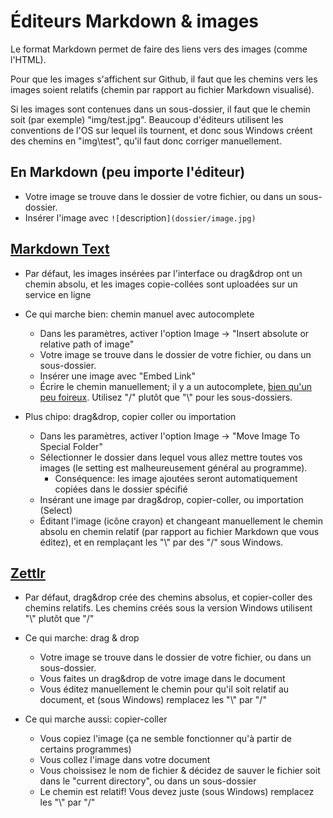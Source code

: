 # Éditeurs Markdown & images
Le format Markdown permet de faire des liens vers des images (comme l'HTML).

Pour que les images s'affichent sur Github, il faut que les chemins vers les images soient relatifs (chemin par rapport au fichier Markdown visualisé). 

Si les images sont contenues dans un sous-dossier, il faut que le chemin soit (par exemple) "img/test.jpg". Beaucoup d'éditeurs utilisent les conventions de l'OS sur lequel ils tournent, et donc sous Windows créent des chemins en "img\\test", qu'il faut donc corriger manuellement.

## En Markdown (peu importe l'éditeur)
- Votre image se trouve dans le dossier de votre fichier, ou dans un sous-dossier.
- Insérer l'image avec `![`description`](dossier/image.jpg)`

## [Markdown Text](https://marktext.app/)
- Par défaut, les images insérées par l'interface ou drag&drop ont un chemin absolu, et les images copie-collées sont uploadées sur un service en ligne

- Ce qui marche bien: chemin manuel avec autocomplete
    - Dans les paramètres, activer l'option Image -> "Insert absolute or relative path of image"
    - Votre image se trouve dans le dossier de votre fichier, ou dans un sous-dossier.
    - Insérer une image avec "Embed Link"
    - Écrire le chemin manuellement; il y a un autocomplete, [bien qu'un peu foireux](https://github.com/marktext/marktext/issues/2001). Utilisez "/" plutôt que "\\" pour les sous-dossiers.

- Plus chipo: drag&drop, copier coller ou importation
    - Dans les paramètres, activer l'option Image -> "Move Image To Special Folder"
    - Sélectionner le dossier dans lequel vous allez mettre toutes vos images (le setting est malheureusement général au programme). 
        - Conséquence: les image ajoutées seront automatiquement copiées dans le dossier spécifié
    - Insérant une image par drag&drop, copier-coller, ou importation (Select)
    - Éditant l'image (icône crayon) et changeant manuellement le chemin absolu en chemin relatif (par rapport au fichier Markdown que vous éditez), et en remplaçant les "\\" par des "/" sous Windows.

## [Zettlr](https://www.zettlr.com/)
- Par défaut, drag&drop crée des chemins absolus, et copier-coller des chemins relatifs. Les chemins créés sous la version Windows utilisent "\\" plutôt que "/"

- Ce qui marche: drag & drop
    - Votre image se trouve dans le dossier de votre fichier, ou dans un sous-dossier.
    - Vous faites un drag&drop de votre image dans le document
    - Vous éditez manuellement le chemin pour qu'il soit relatif au document, et (sous Windows) remplacez les "\\" par "/"

- Ce qui marche aussi: copier-coller
    - Vous copiez l'image (ça ne semble fonctionner qu'à partir de certains programmes)
    - Vous collez l'image dans votre document
    - Vous choissisez le nom de fichier & décidez de sauver le fichier soit dans le "current directory", ou dans un sous-dossier
    - Le chemin est relatif! Vous devez juste (sous Windows) remplacez les "\\" par "/"



